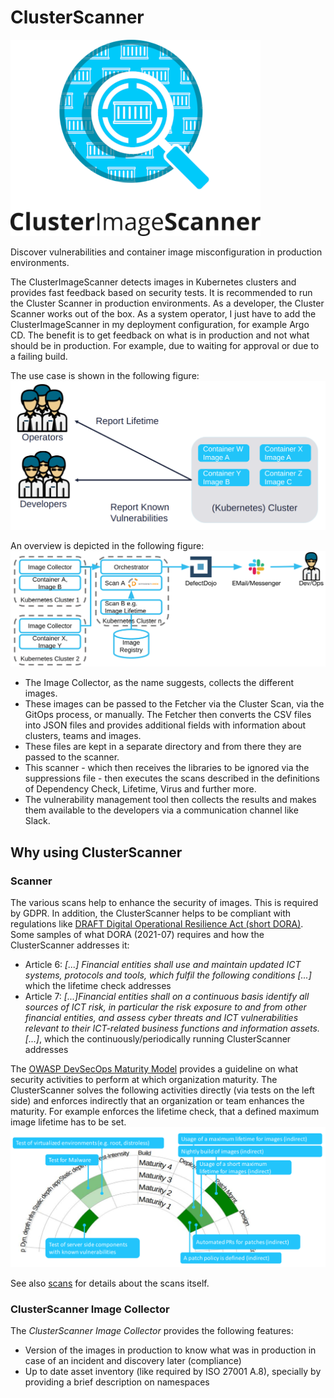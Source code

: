 # ClusterScanner
![Logo](images/logo.png)

Discover vulnerabilities and container image misconfiguration in production environments.

The ClusterImageScanner detects images in Kubernetes clusters and provides fast feedback based on security tests. It is recommended to run the Cluster Scanner in production environments.
As a developer, the Cluster Scanner works out of the box. As a system operator, I just have to add the ClusterImageScanner in my deployment configuration, for example Argo CD. The benefit is to get feedback on what is in production and not what should be in production. For example, due to waiting for approval or due to a failing build.

The use case is shown in the following figure:
![UseCase](images/usecase.png)

An overview is depicted in the following figure:
![Overview](images/overview.png)


* The Image Collector, as the name suggests, collects the different images.
* These images can be passed to the Fetcher via the Cluster Scan, via the GitOps process, or manually. The Fetcher then converts the CSV files into JSON files and provides additional fields with information about clusters, teams and images.
* These files are kept in a separate directory and from there they are passed to the scanner.
* This scanner - which then receives the libraries to be ignored via the suppressions file - then executes the scans described in the definitions of Dependency Check, Lifetime, Virus and further more.
* The vulnerability management tool then collects the results and makes them available to the developers via a communication channel like Slack.

## Why using ClusterScanner
### Scanner
The various scans help to enhance the security of images. This is required by GDPR.
In addition, the ClusterScanner helps to be compliant with regulations like [DRAFT Digital Operational Resilience Act (short DORA)](https://eur-lex.europa.eu/legal-content/EN/TXT/HTML/?uri=CELEX:52020PC0595&from=EN).
Some samples of what DORA (2021-07) requires and how the ClusterScanner addresses it:
- Article 6: _[...] Financial entities shall use and maintain updated ICT systems, protocols and tools, which fulfil the following conditions [...]_ which the lifetime check addresses
- Article 7: _[...]Financial entities shall on a continuous basis identify all sources of ICT risk, in particular the risk exposure to and from other financial entities, and assess cyber threats and ICT vulnerabilities relevant to their ICT-related business functions and information assets.[...]_, which the continuously/periodically running ClusterScanner addresses

The [OWASP DevSecOps Maturity Model](https://dsomm.timo-pagel.de) provides a guideline on what security activities to perform at which organization maturity.
The ClusterScanner solves the following activities directly (via tests on the left side) and enforces indirectly that an organization or team enhances the maturity. For example enforces the lifetime check, that a defined maximum image lifetime has to be set.
![DSOMM](dsomm.png)

See also [scans](user/scans/README.md) for details about the scans itself.

### ClusterScanner Image Collector
The _ClusterScanner Image Collector_ provides the following features:
- Version of the images in production to know what was in production in case of an incident and discovery later (compliance)
- Up to date asset inventory (like required by ISO 27001 A.8), specially by providing a brief description on namespaces
